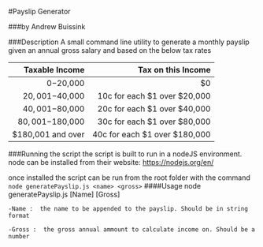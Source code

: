 #Payslip Generator

###by Andrew Buissink

###Description
A small command line utility to generate a monthly payslip given an annual gross salary and based on the below tax rates

|Taxable Income|Tax on this Income|
|---------------------------:|---------------------------:|
|$0-$20,000|$0|
|$20,001-$40,000|10c for each $1 over $20,000|
|$40,001-$80,000|20c for each $1 over $40,000|
|$80,001-$180,000|30c for each $1 over $80,000|
|$180,001 and over|40c for each $1 over $180,000|

###Running the script
the script is built to run in a nodeJS environment.
node can be installed from their website: https://nodejs.org/en/

once installed the script can be run from the root folder with the command `node generatePayslip.js <name> <gross>`
####Usage
    node generatePayslip.js [Name] [Gross]

    -Name :  the name to be appended to the payslip. Should be in string format

    -Gross :  the gross annual ammount to calculate income on. Should be a number